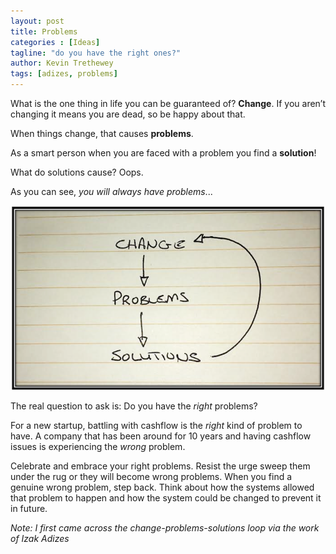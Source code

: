 ```yaml
---
layout: post
title: Problems
categories : [Ideas]
tagline: "do you have the right ones?"
author: Kevin Trethewey
tags: [adizes, problems]
---
```


What is the one thing in life you can be guaranteed of? **Change**. If you aren’t changing it means you are dead, so be happy about that.

When things change, that causes **problems**.

As a smart person when you are faced with a problem you find a **solution**!

What do solutions cause? Oops.

As you can see, *you will always have problems*...

![image](/assets/img/blogs/problem-loop.png)

The real question to ask is: Do you have the *right* problems?

For a new startup, battling with cashflow is the _right_ kind of problem to have. A company that has been around for 10 years and having cashflow issues is experiencing the _wrong_ problem.

Celebrate and embrace your right problems. Resist the urge sweep them under the rug or they will become wrong problems. When you find a genuine wrong problem, step back. Think about how the systems allowed that problem to happen and how the system could be changed to prevent it in future.

*Note: I first came across the change-problems-solutions loop via the work of Izak Adizes*